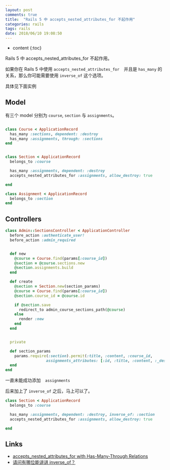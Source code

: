 ```yaml
---
layout: post
comments: true
title:  "Rails 5 中 accepts_nested_attributes_for 不起作用"
categories: rails
tags: rails
date: 2018/06/10 19:08:50
---
```


* content
{:toc}

Rails 5 中 accepts_nested_attributes_for 不起作用。




如果你在 Rails 5 中使用 `accepts_nested_attributes_for`　并且是 `has_many` 的关系，那么你可能需要使用 `inverse_of` 这个选项。

具体见下面实例

## Model

有三个 model 分别为 `course`, `section` 与 `assignments`。

```ruby

class Course < ApplicationRecord
  has_many :sections, dependent: :destroy
  has_many :assignments, through: :sections
end


class Section < ApplicationRecord
  belongs_to :course

  has_many :assignments, dependent: :destroy
  accepts_nested_attributes_for :assignments, allow_destroy: true

end

class Assignment < ApplicationRecord
  belongs_to :section
end

```

## Controllers

```rb
class Admin::SectionsController < ApplicationController
  before_action :authenticate_user!
  before_action :admin_required


  def new
    @course = Course.find(params[:course_id])
    @section = @course.sections.new
    @section.assignments.build
  end

  def create
    @section = Section.new(section_params)
    @course = Course.find(params[:course_id])
    @section.course_id = @course.id

    if @section.save
      redirect_to admin_course_sections_path(@course)
    else
      render :new
    end
  end


  private

  def section_params
    params.require(:section).permit(:title, :content, :course_id,
                  assignments_attributes: [:id, :title, :content, :_destroy])
  end
end

```

一直未能成功添加　`assignments`

后来加上了 `inverse_of` 之后，马上可以了。

```ruby
class Section < ApplicationRecord
  belongs_to :course

  has_many :assignments, dependent: :destroy, inverse_of: :section
  accepts_nested_attributes_for :assignments, allow_destroy: true

end
```


## Links

* [accepts_nested_attributes_for with Has-Many-Through Relations](https://robots.thoughtbot.com/accepts-nested-attributes-for-with-has-many-through)
* [请问有哪位能讲讲 inverse_of？](https://ruby-china.org/topics/8560)
